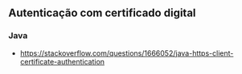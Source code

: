 ## Autenticação com certificado digital

### Java

- https://stackoverflow.com/questions/1666052/java-https-client-certificate-authentication
